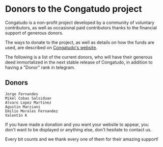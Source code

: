 # Donors to the Congatudo project

Congatudo is a non-profit project developed by a community of voluntary
contributors, as well as occasional paid contributors thanks to the financial
support of generous donors.

The ways to donate to the project, as well as details on how the funds are
used, are described on [Congatudo's website](https://congatudo.cloud/donate).

The following is a list of the current donors, who will have their
generous deed immortalized in the next stable release of Congatudo,
in addition to having a "Donor" rank in telegram.

## Donors

    Jorge Fernandes
    Mikel Cobas Salsiduan
    Alvaro Lopez Martinez
    Agustin Marziani
    Emilio Morales Fernandez
    Valentín K

If you have made a donation and you want your website to appear, you don't want to be displayed or anything else, don't hesitate to contact us.

Every bit counts and we thank every one of them for their amazing support!
